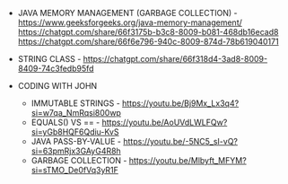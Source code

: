 - JAVA MEMORY MANAGEMENT (GARBAGE COLLECTION) - https://www.geeksforgeeks.org/java-memory-management/
                                                https://chatgpt.com/share/66f3175b-b3c8-8009-b081-468db16ecad8
                                                https://chatgpt.com/share/66f6e796-940c-8009-874d-78b619040171

- STRING CLASS - https://chatgpt.com/share/66f318d4-3ad8-8009-8409-74c3fedb95fd


- CODING WITH JOHN
  - IMMUTABLE STRINGS - https://youtu.be/Bj9Mx_Lx3q4?si=w7qa_NmRqsi800wp
  - EQUALS() VS == - https://youtu.be/AoUVdLWLFQw?si=yGb8HQF6Qdiu-KvS
  - JAVA PASS-BY-VALUE - https://youtu.be/-5NC5_sI-vQ?si=63pmRjx3GAyG4R8h
  - GARBAGE COLLECTION - https://youtu.be/Mlbyft_MFYM?si=sTMO_De0fVq3yR1F